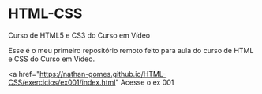 # HTML-CSS
 Curso de HTML5 e CS3 do Curso em Vídeo

Esse é o meu primeiro repositório remoto feito para aula do curso de HTML e CSS do Curso em Vídeo.

<a href="https://nathan-gomes.github.io/HTML-CSS/exercicios/ex001/index.html" </a> Acesse o ex 001

